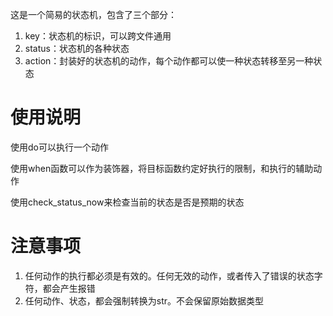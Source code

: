 这是一个简易的状态机，包含了三个部分：

1. key：状态机的标识，可以跨文件通用
2. status：状态机的各种状态
3. action：封装好的状态机的动作，每个动作都可以使一种状态转移至另一种状态

# 使用说明

使用do可以执行一个动作

使用when函数可以作为装饰器，将目标函数约定好执行的限制，和执行的辅助动作

使用check_status_now来检查当前的状态是否是预期的状态


# 注意事项

1. 任何动作的执行都必须是有效的。任何无效的动作，或者传入了错误的状态字符，都会产生报错
2. 任何动作、状态，都会强制转换为str。不会保留原始数据类型
